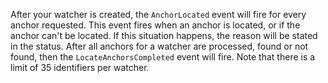 After your watcher is created, the `AnchorLocated` event will fire for every anchor requested. This event fires when an anchor is located, or if the anchor can't be located. If this situation happens, the reason will be stated in the status. After all anchors for a watcher are processed, found or not found, then the `LocateAnchorsCompleted` event will fire. Note that there is a limit of 35 identifiers per watcher. 
